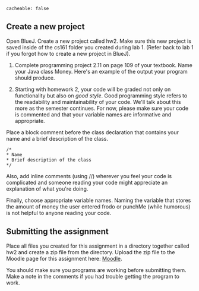 ```
cacheable: false
```

## Create a new project

Open BlueJ. Create a new project called <span class="codefont">hw2</span>. Make sure this new project is saved inside of the <span class="codefont">cs161</span> folder you created during lab 1. (Refer back to lab 1 if you forgot how to create a new project in BlueJ).

1. Complete programming project 2.11 on page 109 of your textbook. Name your Java class <span class="codefont">Money</span>. Here's an example of the output your program should produce.

2. Starting with homework 2, your code will be graded not only on functionality but also on *good style*. Good programming style refers to the readability and maintainability of your code. We'll talk about this more as the semester continues. For now, please make sure your code is commented and that your variable names are informative and appropriate.

Place a block comment before the class declaration that contains your name and a brief description of the class.

    /*
    * Name
    * Brief description of the class
    */

Also, add inline comments (using //) wherever you feel your code is complicated and someone reading your code might appreciate an explanation of what you're doing.

Finally, choose appropriate variable names. Naming the variable that stores the amount of money the user entered <span class="codefont">frodo</span> or <span class="codefont">punchMe</span> (while humorous) is not helpful to anyone reading your code.

## Submitting the assignment

Place all files you created for this assignment in a directory together called <span class="codefont">hw2</span> and create a zip file from the directory. Upload the zip file to the Moodle page for this assignment here: [Moodle](https://moodle.pugetsound.edu/moodle/mod/assign/view.php?id=280579).

You should make sure you programs are working before submitting them.
Make a note in the comments if you had trouble getting the program to work.
